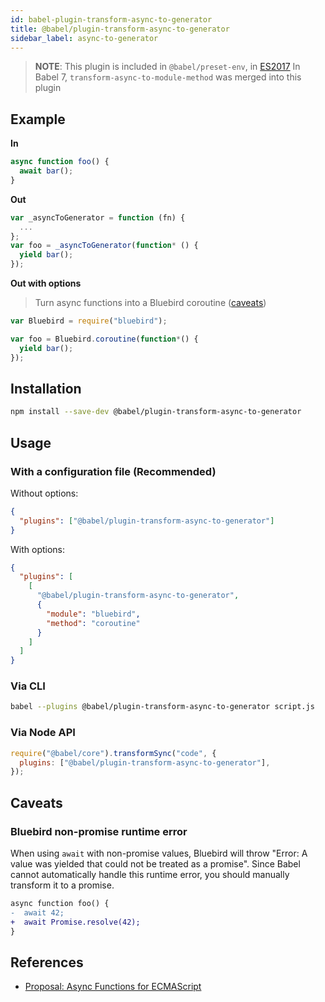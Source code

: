 ```yaml
---
id: babel-plugin-transform-async-to-generator
title: @babel/plugin-transform-async-to-generator
sidebar_label: async-to-generator
---
```


> **NOTE**: This plugin is included in `@babel/preset-env`, in [ES2017](https://github.com/tc39/proposals/blob/master/finished-proposals.md)
> In Babel 7, `transform-async-to-module-method` was merged into this plugin

## Example

**In**

```javascript
async function foo() {
  await bar();
}
```

**Out**

```javascript
var _asyncToGenerator = function (fn) {
  ...
};
var foo = _asyncToGenerator(function* () {
  yield bar();
});
```

**Out with options**

> Turn async functions into a Bluebird coroutine ([caveats](#bluebird-non-promise-runtime-error))

```javascript
var Bluebird = require("bluebird");

var foo = Bluebird.coroutine(function*() {
  yield bar();
});
```

## Installation

```sh
npm install --save-dev @babel/plugin-transform-async-to-generator
```

## Usage

### With a configuration file (Recommended)

Without options:

```json
{
  "plugins": ["@babel/plugin-transform-async-to-generator"]
}
```

With options:

```json
{
  "plugins": [
    [
      "@babel/plugin-transform-async-to-generator",
      {
        "module": "bluebird",
        "method": "coroutine"
      }
    ]
  ]
}
```

### Via CLI

```sh
babel --plugins @babel/plugin-transform-async-to-generator script.js
```

### Via Node API

```javascript
require("@babel/core").transformSync("code", {
  plugins: ["@babel/plugin-transform-async-to-generator"],
});
```

## Caveats

### Bluebird non-promise runtime error

When using `await` with non-promise values, Bluebird will throw "Error: A value was yielded that could not be treated as a promise". Since Babel cannot automatically handle this runtime error, you should manually transform it to a promise.

```diff
async function foo() {
-  await 42;
+  await Promise.resolve(42);
}
```

## References

- [Proposal: Async Functions for ECMAScript](https://github.com/tc39/ecmascript-asyncawait)
